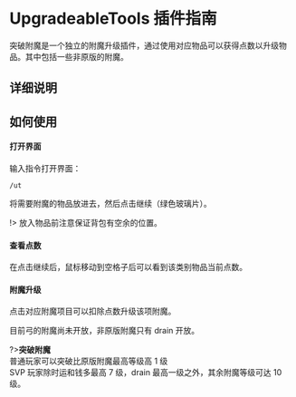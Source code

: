 # UpgradeableTools 插件指南

突破附魔是一个独立的附魔升级插件，通过使用对应物品可以获得点数以升级物品。其中包括一些非原版的附魔。

## 详细说明

## 如何使用

#### 打开界面
输入指令打开界面：

```minecraft
/ut
```

将需要附魔的物品放进去，然后点击继续（绿色玻璃片）。

!> 放入物品前注意保证背包有空余的位置。

#### 查看点数

在点击继续后，鼠标移动到空格子后可以看到该类别物品当前点数。

#### 附魔升级

点击对应附魔项目可以扣除点数升级该项附魔。

目前弓的附魔尚未开放，非原版附魔只有 drain 开放。

?>**突破附魔**<br>普通玩家可以突破比原版附魔最高等级高 1 级<br>SVP 玩家除时运和钱多最高 7 级，drain 最高一级之外，其余附魔等级可达 10 级。
